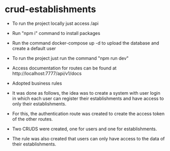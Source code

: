 # crud-establishments

- To run the project locally just access /api
- Run "npm i" command to install packages
- Run the command docker-compose up -d to upload the database and create a default user
- To run the project just run the command "npm run dev"
- Access documentation for routes can be found at http://localhost:7777/api/v1/docs

- Adopted business rules
- It was done as follows, the idea was to create a system with user login in which each user can register their establishments and have access to only their establishments.
- For this, the authentication route was created to create the access token of the other routes.
- Two CRUDS were created, one for users and one for establishments.
- The rule was also created that users can only have access to the data of their establishments.